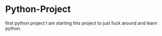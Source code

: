 # Python-Project
first python project
I am starting this project to just fuck around and learn python. 
